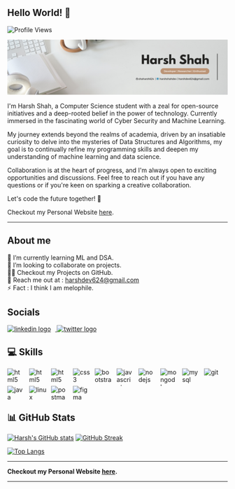 ##  Hello World! 👋

![Profile Views](https://komarev.com/ghpvc/?username=shaharsh624&label=Profile+Views)

<div align="center">
  <img src="Images/LinkedIn-Twitter.png"  />
</div>

<p align="left">I'm Harsh Shah, a Computer Science student with a zeal for open-source initiatives and a deep-rooted belief in the power of technology. Currently immersed in the fascinating world of Cyber Security and Machine Learning.

My journey extends beyond the realms of academia, driven by an insatiable curiosity to delve into the mysteries of Data Structures and Algorithms, my goal is to continually refine my programming skills and deepen my understanding of machine learning and data science.

Collaboration is at the heart of progress, and I'm always open to exciting opportunities and discussions. Feel free to reach out if you have any questions or if you're keen on sparking a creative collaboration.

Let's code the future together! 🌟</p>

Checkout my Personal Website <a href="https://shaharsh.vercel.app/" target="_blank">here</a>.
<hr>

## About me

🔭 I’m currently learning ML and DSA.  
👯 I’m looking to collaborate on projects.  
👨‍💻 Checkout my Projects on GitHub.  
📧 Reach me out at : [harshdev624@gmail.com](mailto:harsh.dev624@gmail.com)  
⚡ Fact : I think I am melophile.

## Socials

<div align="left">
  <a href="https://linkedin.com/in/harshshahdev" target="_blank">
    <img src="https://raw.githubusercontent.com/maurodesouza/profile-readme-generator/master/src/assets/icons/social/linkedin/default.svg" width="35" height="35" alt="linkedin logo" style="margin-right: 10px;"/>
  </a>
  <a href="https://twitter.com/_shaharshhh" target="_blank">
    <img src="https://raw.githubusercontent.com/maurodesouza/profile-readme-generator/master/src/assets/icons/social/twitter/default.svg" width="35" height="35"  alt="twitter logo" style="margin-right: 10px;" />
  </a>
</div>

## 💻 Skills

<a href="https://nextjs.org/" target="_blank" rel="noreferrer">
    <img align="left" src="https://static-00.iconduck.com/assets.00/next-js-icon-512x512-zuauazrk.png" alt="html5" width="40" height="40" style="margin-right: 10px;" />
  </a>
  <a href="https://react.dev/" target="_blank" rel="noreferrer">
    <img align="left" src="https://upload.wikimedia.org/wikipedia/commons/thumb/a/a7/React-icon.svg/2300px-React-icon.svg.png" alt="html5" width="40" height="40" style="margin-right: 10px;" />
  </a>
  <a href="https://www.w3.org/html/" target="_blank" rel="noreferrer">
    <img align="left" src="https://cdn-icons-png.flaticon.com/512/1532/1532556.png" alt="html5" width="40" height="40" style="margin-right: 10px;" />
  </a>
  <a href="https://www.w3schools.com/css/" target="_blank" rel="noreferrer">
    <img align="left" src="https://cdn-icons-png.flaticon.com/512/919/919826.png" alt="css3" width="40" height="40" style="margin-right: 10px;" />
  </a>
  <a href="https://getbootstrap.com" target="_blank" rel="noreferrer">
    <img align="left" src="https://upload.wikimedia.org/wikipedia/commons/thumb/b/b2/Bootstrap_logo.svg/768px-Bootstrap_logo.svg.png?20210507000024" alt="bootstrap" width="40" height="40" style="margin-right: 10px;" />
  </a>
  <a href="https://developer.mozilla.org/en-US/docs/Web/JavaScript" target="_blank" rel="noreferrer">
    <img align="left" src="https://cdn-icons-png.flaticon.com/512/5968/5968292.png" alt="javascript" width="40" height="40" style="margin-right: 10px;" />
  </a>
  <a href="https://nodejs.org" target="_blank" rel="noreferrer">
    <img align="left" src="https://cdn-icons-png.flaticon.com/512/919/919825.png" alt="nodejs" width="40" height="40" style="margin-right: 10px;" />
  </a>
  <a href="https://www.mongodb.com/" target="_blank" rel="noreferrer">
    <img align="left" src="https://cdn.icon-icons.com/icons2/2415/PNG/512/mongodb_original_logo_icon_146424.png" alt="mongodb" width="40" height="40" style="margin-right: 10px;" />
  </a>
  <a href="https://www.mysql.com/" target="_blank" rel="noreferrer">
    <img align="left" src="https://cdn-icons-png.flaticon.com/512/5968/5968313.png" alt="mysql" width="40" height="40" style="margin-right: 10px;" />
  </a>
  <a href="https://git-scm.com/" target="_blank" rel="noreferrer">
    <img align="left" src="https://www.vectorlogo.zone/logos/git-scm/git-scm-icon.svg" alt="git" width="40" height="40" style="margin-right: 10px;" />
  </a>
  <a href="https://www.java.com" target="_blank" rel="noreferrer">
    <img align="left" src="https://cdn-icons-png.flaticon.com/512/5968/5968282.png" alt="java" width="40" height="40" style="margin-right: 10px;" />
  </a>
  <a href="https://www.linux.org/" target="_blank" rel="noreferrer">
    <img align="left" src="https://cdn-icons-png.flaticon.com/512/6124/6124995.png" alt="linux" width="40" height="40" style="margin-right: 10px;" />
  </a>
  <a href="https://postman.com" target="_blank" rel="noreferrer">
    <img align="left" src="https://www.vectorlogo.zone/logos/getpostman/getpostman-icon.svg" alt="postman" width=40" height=40 style="margin-right: 10px;""/>
  </a>
  <a href="https://www.figma.com/" target="_blank" rel="noreferrer">
    <img align="left" src="https://www.vectorlogo.zone/logos/figma/figma-icon.svg" alt="figma" width=40" height=40 style="margin-right: 10px;"/>
  </a>

<br><br><br><br>

## 📊 GitHub Stats

[![Harsh's GitHub stats](https://github-readme-stats.vercel.app/api?username=shaharsh624&count_private=true&show_icons=true&theme=github_dark)](https://github.com/anuraghazra/github-readme-stats) [![GitHub Streak](https://github-readme-streak-stats.herokuapp.com?user=shaharsh624&theme=github-dark&background=0D1117&border=FFFFFF&stroke=4B8DDA&currStreakNum=C3D1D9&ring=1B2F45&sideLabels=C3D1D9&sideNums=C3D1D9&currStreakLabel=C3D1D9&dates=767F84)](https://git.io/streak-stats)

[![Top Langs](https://github-readme-stats.vercel.app/api/top-langs/?username=shaharsh624&layout=compact&hide_progress=true&theme=github_dark&langs_count=10)](https://github.com/anuraghazra/github-readme-stats)

<hr>
<b> Checkout my Personal Website <a href="https://shaharsh.vercel.app/" target="_blank">here</a>.</b>
<hr>
